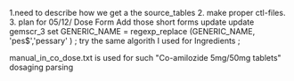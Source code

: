 1.need to describe how we get a the source_tables
2. make proper ctl-files.
3. 
plan for 05/12/
Dose Form
Add those short forms update
update gemscr_3 set 
GENERIC_NAME = regexp_replace (GENERIC_NAME, 'pes$','pessary' )
;
try the same algorith I used for Ingredients
;

 
manual_in_co_dose.txt is used for such "Co-amilozide 5mg/50mg tablets" dosaging parsing